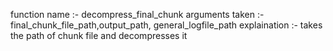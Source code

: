 function name :- decompress_final_chunk
arguments taken :- final_chunk_file_path,output_path, general_logfile_path
explaination :- takes the path of chunk file and decompresses it